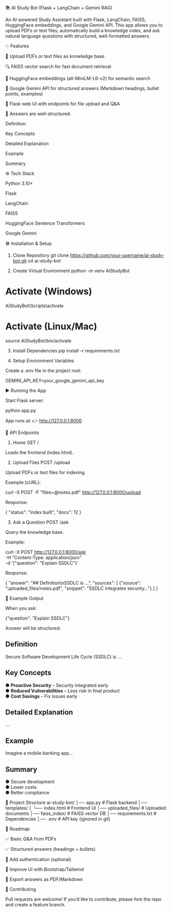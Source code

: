 📚 AI Study Bot (Flask + LangChain + Gemini RAG)

An AI-powered Study Assistant built with Flask, LangChain, FAISS, HuggingFace embeddings, and Google Gemini API.
This app allows you to upload PDFs or text files, automatically build a knowledge index, and ask natural language questions with structured, well-formatted answers.

✨ Features

📂 Upload PDFs or text files as knowledge base

🔍 FAISS vector search for fast document retrieval

🧠 HuggingFace embeddings (all-MiniLM-L6-v2) for semantic search

🤖 Google Gemini API for structured answers (Markdown headings, bullet points, examples)

🎨 Flask web UI with endpoints for file upload and Q&A

📝 Answers are well-structured:

Definition

Key Concepts

Detailed Explanation

Example

Summary

⚙️ Tech Stack

Python 3.10+

Flask

LangChain

FAISS

HuggingFace Sentence Transformers

Google Gemini

🛠️ Installation & Setup
1. Clone Repository
git clone https://github.com/your-username/ai-study-bot.git
cd ai-study-bot

2. Create Virtual Environment
python -m venv AiStudyBot
# Activate (Windows)
AiStudyBot\Scripts\activate
# Activate (Linux/Mac)
source AiStudyBot/bin/activate

3. Install Dependencies
pip install -r requirements.txt

4. Setup Environment Variables

Create a .env file in the project root:

GEMINI_API_KEY=your_google_gemini_api_key

▶️ Running the App

Start Flask server:

python app.py


App runs at:
👉 http://127.0.0.1:8000

📡 API Endpoints
1. Home
GET /


Loads the frontend (index.html).

2. Upload Files
POST /upload


Upload PDFs or text files for indexing.

Example (cURL):

curl -X POST -F "files=@notes.pdf" http://127.0.0.1:8000/upload


Response:

{
  "status": "index built",
  "docs": 12
}

3. Ask a Question
POST /ask


Query the knowledge base.

Example:

curl -X POST http://127.0.0.1:8000/ask \
  -H "Content-Type: application/json" \
  -d '{"question": "Explain SSDLC"}'


Response:

{
  "answer": "## Definition\nSSDLC is ...",
  "sources": [
    {"source": "uploaded_files/notes.pdf", "snippet": "SSDLC integrates security..."}
  ]
}

🧪 Example Output

When you ask:

{"question": "Explain SSDLC"}


Answer will be structured:

## Definition
Secure Software Development Life Cycle (SSDLC) is ...

## Key Concepts
● **Proactive Security** – Security integrated early  
● **Reduced Vulnerabilities** – Less risk in final product  
● **Cost Savings** – Fix issues early  

## Detailed Explanation
...

## Example
Imagine a mobile banking app...

## Summary
● Secure development  
● Lower costs  
● Better compliance

📂 Project Structure
ai-study-bot/
│── app.py                # Flask backend
│── templates/
│    └── index.html       # Frontend UI
│── uploaded_files/       # Uploaded documents
│── faiss_index/          # FAISS vector DB
│── requirements.txt      # Dependencies
│── .env                  # API key (ignored in git)

🚀 Roadmap

✅ Basic Q&A from PDFs

✅ Structured answers (headings + bullets)

🔄 Add authentication (optional)

🔄 Improve UI with Bootstrap/Tailwind

🔄 Export answers as PDF/Markdown

🤝 Contributing

Pull requests are welcome! If you’d like to contribute, please fork the repo and create a feature branch.
